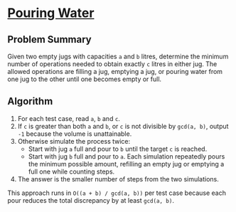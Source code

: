 # [Pouring Water](https://www.spoj.com/problems/POUR1/)

## Problem Summary
Given two empty jugs with capacities `a` and `b` litres, determine the minimum number of operations needed to obtain exactly `c` litres in either jug. The allowed operations are filling a jug, emptying a jug, or pouring water from one jug to the other until one becomes empty or full.

## Algorithm
1. For each test case, read `a`, `b` and `c`.
2. If `c` is greater than both `a` and `b`, or `c` is not divisible by `gcd(a, b)`, output `-1` because the volume is unattainable.
3. Otherwise simulate the process twice:
   - Start with jug `a` full and pour to `b` until the target `c` is reached.
   - Start with jug `b` full and pour to `a`.
   Each simulation repeatedly pours the minimum possible amount, refilling an empty jug or emptying a full one while counting steps.
4. The answer is the smaller number of steps from the two simulations.

This approach runs in `O((a + b) / gcd(a, b))` per test case because each pour reduces the total discrepancy by at least `gcd(a, b)`.
